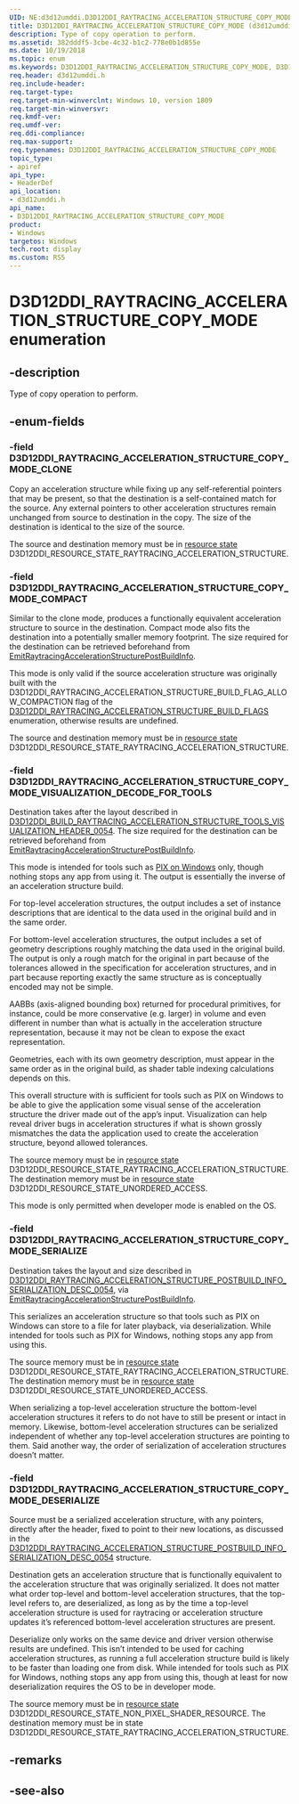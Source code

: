 ```yaml
---
UID: NE:d3d12umddi.D3D12DDI_RAYTRACING_ACCELERATION_STRUCTURE_COPY_MODE
title: D3D12DDI_RAYTRACING_ACCELERATION_STRUCTURE_COPY_MODE (d3d12umddi.h)
description: Type of copy operation to perform.
ms.assetid: 382dddf5-3cbe-4c32-b1c2-778e0b1d855e
ms.date: 10/19/2018
ms.topic: enum
ms.keywords: D3D12DDI_RAYTRACING_ACCELERATION_STRUCTURE_COPY_MODE, D3D12DDI_RAYTRACING_ACCELERATION_STRUCTURE_COPY_MODE, 
req.header: d3d12umddi.h
req.include-header:
req.target-type:
req.target-min-winverclnt: Windows 10, version 1809
req.target-min-winversvr:
req.kmdf-ver:
req.umdf-ver:
req.ddi-compliance:
req.max-support:
req.typenames: D3D12DDI_RAYTRACING_ACCELERATION_STRUCTURE_COPY_MODE
topic_type: 
- apiref
api_type: 
- HeaderDef
api_location: 
- d3d12umddi.h
api_name: 
- D3D12DDI_RAYTRACING_ACCELERATION_STRUCTURE_COPY_MODE
product:
- Windows
targetos: Windows
tech.root: display
ms.custom: RS5
---
```


# D3D12DDI_RAYTRACING_ACCELERATION_STRUCTURE_COPY_MODE enumeration

## -description

Type of copy operation to perform.

## -enum-fields

### -field D3D12DDI_RAYTRACING_ACCELERATION_STRUCTURE_COPY_MODE_CLONE

Copy an acceleration structure while fixing up any self-referential pointers that may be present, so that the destination is a self-contained match for the source. Any external pointers to other acceleration structures remain unchanged from source to destination in the copy. The size of the destination is identical to the size of the source.

The source and destination memory must be in [resource state](ne-d3d12umddi-d3d12ddi_resource_states.md) D3D12DDI_RESOURCE_STATE_RAYTRACING_ACCELERATION_STRUCTURE.

### -field D3D12DDI_RAYTRACING_ACCELERATION_STRUCTURE_COPY_MODE_COMPACT

Similar to the clone mode, produces a functionally equivalent acceleration structure to source in the destination. Compact mode also fits the destination into a potentially smaller memory footprint. The size required for the destination can be retrieved beforehand from [EmitRaytracingAccelerationStructurePostBuildInfo](nc-d3d12umddi-pfnd3d12ddi_emit_raytracing_acceleration_structure_postbuild_info_0054.md).  

This mode is only valid if the source acceleration structure was originally built with the D3D12DDI_RAYTRACING_ACCELERATION_STRUCTURE_BUILD_FLAG_ALLOW_COMPACTION flag of the [D3D12DDI_RAYTRACING_ACCELERATION_STRUCTURE_BUILD_FLAGS](ne-d3d12umddi-d3d12ddi_raytracing_acceleration_structure_build_flags.md) enumeration, otherwise results are undefined.

The source and destination memory must be in [resource state](ne-d3d12umddi-d3d12ddi_resource_states.md) D3D12DDI_RESOURCE_STATE_RAYTRACING_ACCELERATION_STRUCTURE.

### -field D3D12DDI_RAYTRACING_ACCELERATION_STRUCTURE_COPY_MODE_VISUALIZATION_DECODE_FOR_TOOLS

Destination takes after the layout described in [D3D12DDI_BUILD_RAYTRACING_ACCELERATION_STRUCTURE_TOOLS_VISUALIZATION_HEADER_0054](ns-d3d12umddi-d3d12ddi_build_raytracing_acceleration_structure_tools_visualization_header_0054.md). The size required for the destination can be retrieved beforehand from [EmitRaytracingAccelerationStructurePostBuildInfo](nc-d3d12umddi-pfnd3d12ddi_emit_raytracing_acceleration_structure_postbuild_info_0054.md).

This mode is intended for tools such as [PIX on Windows](https://blogs.msdn.microsoft.com/pix/2017/01/17/introducing-pix-on-windows-beta/) only, though nothing stops any app from using it. The output is essentially the inverse of an acceleration structure build.  

For top-level acceleration structures, the output includes a set of instance descriptions that are identical to the data used in the original build and in the same order.  

For bottom-level acceleration structures, the output includes a set of geometry descriptions roughly matching the data used in the original build. The output is only a rough match for the original in part because of the tolerances allowed in the specification for acceleration structures, and in part because reporting exactly the same structure as is conceptually encoded may not be simple.  

AABBs (axis-aligned bounding box) returned for procedural primitives, for instance, could be more conservative (e.g. larger) in volume and even different in number than what is actually in the acceleration structure representation, because it may not be clean to expose the exact representation.  

Geometries, each with its own geometry description, must appear in the same order as in the original build, as shader table indexing calculations depends on this.

This overall structure with is sufficient for tools such as PIX on Windows to be able to give the application some visual sense of the acceleration structure the driver made out of the app’s input. Visualization can help reveal driver bugs in acceleration structures if what is shown grossly mismatches the data the application used to create the acceleration structure, beyond allowed tolerances.

The source memory must be in [resource state](ne-d3d12umddi-d3d12ddi_resource_states.md) D3D12DDI_RESOURCE_STATE_RAYTRACING_ACCELERATION_STRUCTURE. The destination memory must be in [resource state](ne-d3d12umddi-d3d12ddi_resource_states.md) D3D12DDI_RESOURCE_STATE_UNORDERED_ACCESS.

This mode is only permitted when developer mode is enabled on the OS.

### -field D3D12DDI_RAYTRACING_ACCELERATION_STRUCTURE_COPY_MODE_SERIALIZE

Destination takes the layout and size described in [D3D12DDI_RAYTRACING_ACCELERATION_STRUCTURE_POSTBUILD_INFO_SERIALIZATION_DESC_0054](ns-d3d12umddi-d3d12ddi_raytracing_acceleration_structure_postbuild_info_serialization_desc_0054.md), via [EmitRaytracingAccelerationStructurePostBuildInfo](nc-d3d12umddi-pfnd3d12ddi_emit_raytracing_acceleration_structure_postbuild_info_0054.md).  

This serializes an acceleration structure so that tools such as PIX on Windows can store to a file for later playback, via deserialization.  While intended for tools such as PIX for Windows, nothing stops any app from using this.

The source memory must be in [resource state](ne-d3d12umddi-d3d12ddi_resource_states.md) D3D12DDI_RESOURCE_STATE_RAYTRACING_ACCELERATION_STRUCTURE. The destination memory must be in [resource state](ne-d3d12umddi-d3d12ddi_resource_states.md) D3D12DDI_RESOURCE_STATE_UNORDERED_ACCESS.

When serializing a top-level acceleration structure the bottom-level acceleration structures it refers to do not have to still be present or intact in memory.  Likewise, bottom-level acceleration structures can be serialized independent of whether any top-level acceleration structures are pointing to them. Said another way, the order of serialization of acceleration structures doesn’t matter.

### -field D3D12DDI_RAYTRACING_ACCELERATION_STRUCTURE_COPY_MODE_DESERIALIZE 

Source must be a serialized acceleration structure, with any pointers, directly after the header, fixed to point to their new locations, as discussed in the [D3D12DDI_RAYTRACING_ACCELERATION_STRUCTURE_POSTBUILD_INFO_SERIALIZATION_DESC_0054](ns-d3d12umddi-d3d12ddi_raytracing_acceleration_structure_postbuild_info_serialization_desc_0054.md) structure.  

Destination gets an acceleration structure that is functionally equivalent to the acceleration structure that was originally serialized. It does not matter what order top-level and bottom-level acceleration structures, that the top-level refers to, are deserialized, as long as by the time a top-level acceleration structure is used for raytracing or acceleration structure updates it’s referenced bottom-level acceleration structures are present.

Deserialize only works on the same device and driver version otherwise results are undefined. This isn’t intended to be used for caching acceleration structures, as running a full acceleration structure build is likely to be faster than loading one from disk.
While intended for tools such as PIX for Windows, nothing stops any app from using this, though at least for now deserialization requires the OS to be in developer mode.

The source memory must be in [resource state](ne-d3d12umddi-d3d12ddi_resource_states.md) D3D12DDI_RESOURCE_STATE_NON_PIXEL_SHADER_RESOURCE.
The destination memory must be in state D3D12DDI_RESOURCE_STATE_RAYTRACING_ACCELERATION_STRUCTURE.

## -remarks

## -see-also

